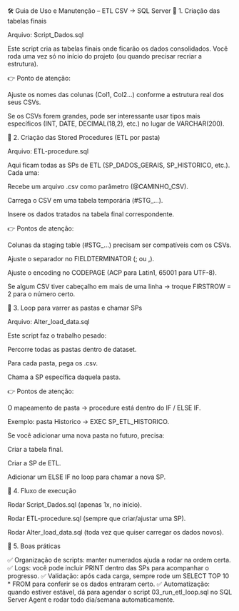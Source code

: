🛠️ Guia de Uso e Manutenção – ETL CSV → SQL Server
📌 1. Criação das tabelas finais

Arquivo: Script_Dados.sql

Este script cria as tabelas finais onde ficarão os dados consolidados.
Você roda uma vez só no início do projeto (ou quando precisar recriar a estrutura).

👉 Ponto de atenção:

Ajuste os nomes das colunas (Col1, Col2...) conforme a estrutura real dos seus CSVs.

Se os CSVs forem grandes, pode ser interessante usar tipos mais específicos (INT, DATE, DECIMAL(18,2), etc.) no lugar de VARCHAR(200).

📌 2. Criação das Stored Procedures (ETL por pasta)

Arquivo: ETL-procedure.sql

Aqui ficam todas as SPs de ETL (SP_DADOS_GERAIS, SP_HISTORICO, etc.).
Cada uma:

Recebe um arquivo .csv como parâmetro (@CAMINHO_CSV).

Carrega o CSV em uma tabela temporária (#STG_...).

Insere os dados tratados na tabela final correspondente.

👉 Pontos de atenção:

Colunas da staging table (#STG_...) precisam ser compatíveis com os CSVs.

Ajuste o separador no FIELDTERMINATOR (; ou ,).

Ajuste o encoding no CODEPAGE (ACP para Latin1, 65001 para UTF-8).

Se algum CSV tiver cabeçalho em mais de uma linha → troque FIRSTROW = 2 para o número certo.

📌 3. Loop para varrer as pastas e chamar SPs

Arquivo: Alter_load_data.sql

Este script faz o trabalho pesado:

Percorre todas as pastas dentro de dataset.

Para cada pasta, pega os .csv.

Chama a SP específica daquela pasta.

👉 Pontos de atenção:

O mapeamento de pasta → procedure está dentro do IF / ELSE IF.

Exemplo: pasta Historico → EXEC SP_ETL_HISTORICO.

Se você adicionar uma nova pasta no futuro, precisa:

Criar a tabela final.

Criar a SP de ETL.

Adicionar um ELSE IF no loop para chamar a nova SP.

📌 4. Fluxo de execução

Rodar Script_Dados.sql (apenas 1x, no início).

Rodar ETL-procedure.sql (sempre que criar/ajustar uma SP).

Rodar Alter_load_data.sql (toda vez que quiser carregar os dados novos).

📌 5. Boas práticas

✅ Organização de scripts: manter numerados ajuda a rodar na ordem certa.
✅ Logs: você pode incluir PRINT dentro das SPs para acompanhar o progresso.
✅ Validação: após cada carga, sempre rode um SELECT TOP 10 * FROM <tabela> para conferir se os dados entraram certo.
✅ Automatização: quando estiver estável, dá para agendar o script 03_run_etl_loop.sql no SQL Server Agent e rodar todo dia/semana automaticamente.